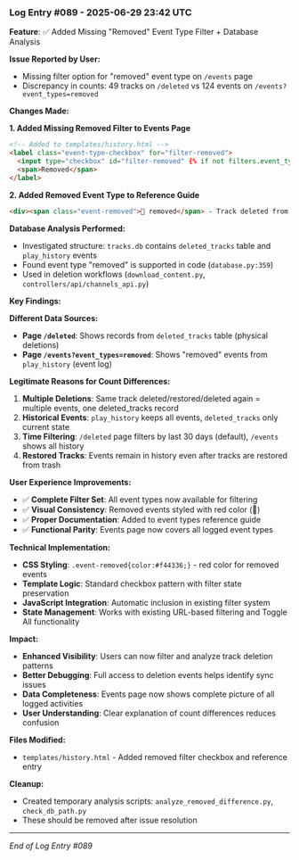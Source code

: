 ### Log Entry #089 - 2025-06-29 23:42 UTC

**Feature**: ✅ Added Missing "Removed" Event Type Filter + Database Analysis

**Issue Reported by User:**
- Missing filter option for "removed" event type on `/events` page  
- Discrepancy in counts: 49 tracks on `/deleted` vs 124 events on `/events?event_types=removed`

**Changes Made:**

**1. Added Missing Removed Filter to Events Page**
```html
<!-- Added to templates/history.html -->
<label class="event-type-checkbox" for="filter-removed">
  <input type="checkbox" id="filter-removed" {% if not filters.event_types_filter_applied or (filters.event_types and 'removed' in filters.event_types) %}checked{% endif %}>
  <span>Removed</span>
</label>
```

**2. Added Removed Event Type to Reference Guide**
```html
<div><span class="event-removed">🔴 removed</span> - Track deleted from library/playlist</div>
```

**Database Analysis Performed:**
- Investigated structure: `tracks.db` contains `deleted_tracks` table and `play_history` events
- Found event type "removed" is supported in code (`database.py:359`)
- Used in deletion workflows (`download_content.py`, `controllers/api/channels_api.py`)

**Key Findings:**

**Different Data Sources:**
- **Page `/deleted`**: Shows records from `deleted_tracks` table (physical deletions)
- **Page `/events?event_types=removed`**: Shows "removed" events from `play_history` (event log)

**Legitimate Reasons for Count Differences:**
1. **Multiple Deletions**: Same track deleted/restored/deleted again = multiple events, one deleted_tracks record
2. **Historical Events**: `play_history` keeps all events, `deleted_tracks` only current state
3. **Time Filtering**: `/deleted` page filters by last 30 days (default), `/events` shows all history
4. **Restored Tracks**: Events remain in history even after tracks are restored from trash

**User Experience Improvements:**
- ✅ **Complete Filter Set**: All event types now available for filtering
- ✅ **Visual Consistency**: Removed events styled with red color (🔴)
- ✅ **Proper Documentation**: Added to event types reference guide
- ✅ **Functional Parity**: Events page now covers all logged event types

**Technical Implementation:**
- **CSS Styling**: `.event-removed{color:#f44336;}` - red color for removed events
- **Template Logic**: Standard checkbox pattern with filter state preservation
- **JavaScript Integration**: Automatic inclusion in existing filter system
- **State Management**: Works with existing URL-based filtering and Toggle All functionality

**Impact:**
- **Enhanced Visibility**: Users can now filter and analyze track deletion patterns
- **Better Debugging**: Full access to deletion events helps identify sync issues
- **Data Completeness**: Events page now shows complete picture of all logged activities
- **User Understanding**: Clear explanation of count differences reduces confusion

**Files Modified:**
- `templates/history.html` - Added removed filter checkbox and reference entry

**Cleanup:**
- Created temporary analysis scripts: `analyze_removed_difference.py`, `check_db_path.py`
- These should be removed after issue resolution

---

*End of Log Entry #089* 
